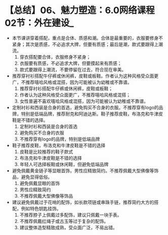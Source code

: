 # 【总结】06、魅力塑造：6.0网络课程02节：外在建设_

-   本节课讲穿着搭配，重点是合体、质感和潮。合体是最重要的，衣服要修身不紧身；其次是质感，不必追求大牌，但要有质感；最后是潮，款式要跟得上潮流。
    1.  穿衣搭配要合体，衣服修身不紧身；
    2.  衣服要有质感，不必追求大牌，但要摸起来有质感；
    3.  款式要跟得上潮流，不要停留在过去，符合现在审美。
-   推荐穿衬衫搭配牛仔裤或休闲裤，皮鞋或板鞋。作者认为这种风格受众面更广，不推荐嘻哈风格或混搭，因为可能被认为幼稚或不靠谱。
    1.  推荐穿衬衫搭配牛仔裤或休闲裤，皮鞋或板鞋；
    2.  作者认为这种风格受众面更广，不推荐嘻哈风格或混搭；
    3.  女性普遍不喜欢嘻哈风格或混搭，因为可能被认为幼稚或不靠谱。
-   定制衬衫和西装是合身的首选，避免购买不合身的衣服。不推荐穿有logo的品牌，特别是低端品牌，推荐耐克和阿迪达斯。鞋子推荐皮鞋，布洛克和牛津皮鞋是不错的选择。
    1.  定制衬衫和西装是合身的首选
    2.  避免购买不合身的衣服
    3.  不推荐穿有logo的品牌，特别是低端品牌
-   鞋子推荐皮鞋，布洛克和牛津皮鞋是不错的选择
    1.  皮鞋是比较推荐的鞋子款式
    2.  布洛克和牛津皮鞋是不错的选择
    3.  年轻人可选择板鞋或休闲鞋，但避免低端品牌
-   避免佩戴黄金链子等显眼首饰，男性应精致简约。不推荐佩戴大型佛像等饰品，避免显得低俗。
    1.  避免佩戴显眼的首饰
    2.  男性应精致简约
    3.  不推荐佩戴大型佛像等饰品
-   建议避免佩戴过于花哨的配饰，如长款项链或串珠手链，推荐简约大方的搭配，例如特色钥匙挂饰。
    1.  不推荐脖子上佩戴过多配饰，建议只佩戴一块手表。
    2.  不推荐佩戴红绳子或古玉等过于复杂的配饰。
    3.  建议整体造型精致成熟，受众面广泛，不易出错。